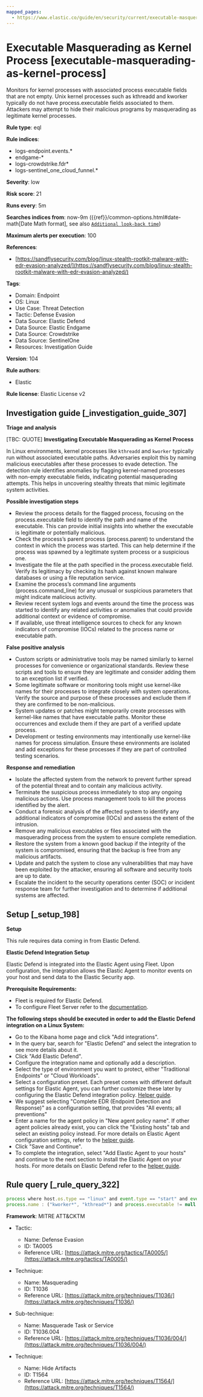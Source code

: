 ```yaml
---
mapped_pages:
  - https://www.elastic.co/guide/en/security/current/executable-masquerading-as-kernel-process.html
---
```


# Executable Masquerading as Kernel Process [executable-masquerading-as-kernel-process]

Monitors for kernel processes with associated process executable fields that are not empty. Unix kernel processes such as kthreadd and kworker typically do not have process.executable fields associated to them. Attackers may attempt to hide their malicious programs by masquerading as legitimate kernel processes.

**Rule type**: eql

**Rule indices**:

* logs-endpoint.events.*
* endgame-*
* logs-crowdstrike.fdr*
* logs-sentinel_one_cloud_funnel.*

**Severity**: low

**Risk score**: 21

**Runs every**: 5m

**Searches indices from**: now-9m ({{ref}}/common-options.html#date-math[Date Math format], see also [`Additional look-back time`](docs-content://solutions/security/detect-and-alert/create-detection-rule.md#rule-schedule))

**Maximum alerts per execution**: 100

**References**:

* [https://sandflysecurity.com/blog/linux-stealth-rootkit-malware-with-edr-evasion-analyzed/](https://sandflysecurity.com/blog/linux-stealth-rootkit-malware-with-edr-evasion-analyzed/)

**Tags**:

* Domain: Endpoint
* OS: Linux
* Use Case: Threat Detection
* Tactic: Defense Evasion
* Data Source: Elastic Defend
* Data Source: Elastic Endgame
* Data Source: Crowdstrike
* Data Source: SentinelOne
* Resources: Investigation Guide

**Version**: 104

**Rule authors**:

* Elastic

**Rule license**: Elastic License v2

## Investigation guide [_investigation_guide_307]

**Triage and analysis**

[TBC: QUOTE]
**Investigating Executable Masquerading as Kernel Process**

In Linux environments, kernel processes like `kthreadd` and `kworker` typically run without associated executable paths. Adversaries exploit this by naming malicious executables after these processes to evade detection. The detection rule identifies anomalies by flagging kernel-named processes with non-empty executable fields, indicating potential masquerading attempts. This helps in uncovering stealthy threats that mimic legitimate system activities.

**Possible investigation steps**

* Review the process details for the flagged process, focusing on the process.executable field to identify the path and name of the executable. This can provide initial insights into whether the executable is legitimate or potentially malicious.
* Check the process’s parent process (process.parent) to understand the context in which the process was started. This can help determine if the process was spawned by a legitimate system process or a suspicious one.
* Investigate the file at the path specified in the process.executable field. Verify its legitimacy by checking its hash against known malware databases or using a file reputation service.
* Examine the process’s command line arguments (process.command_line) for any unusual or suspicious parameters that might indicate malicious activity.
* Review recent system logs and events around the time the process was started to identify any related activities or anomalies that could provide additional context or evidence of compromise.
* If available, use threat intelligence sources to check for any known indicators of compromise (IOCs) related to the process name or executable path.

**False positive analysis**

* Custom scripts or administrative tools may be named similarly to kernel processes for convenience or organizational standards. Review these scripts and tools to ensure they are legitimate and consider adding them to an exception list if verified.
* Some legitimate software or monitoring tools might use kernel-like names for their processes to integrate closely with system operations. Verify the source and purpose of these processes and exclude them if they are confirmed to be non-malicious.
* System updates or patches might temporarily create processes with kernel-like names that have executable paths. Monitor these occurrences and exclude them if they are part of a verified update process.
* Development or testing environments may intentionally use kernel-like names for process simulation. Ensure these environments are isolated and add exceptions for these processes if they are part of controlled testing scenarios.

**Response and remediation**

* Isolate the affected system from the network to prevent further spread of the potential threat and to contain any malicious activity.
* Terminate the suspicious process immediately to stop any ongoing malicious actions. Use process management tools to kill the process identified by the alert.
* Conduct a forensic analysis of the affected system to identify any additional indicators of compromise (IOCs) and assess the extent of the intrusion.
* Remove any malicious executables or files associated with the masquerading process from the system to ensure complete remediation.
* Restore the system from a known good backup if the integrity of the system is compromised, ensuring that the backup is free from any malicious artifacts.
* Update and patch the system to close any vulnerabilities that may have been exploited by the attacker, ensuring all software and security tools are up to date.
* Escalate the incident to the security operations center (SOC) or incident response team for further investigation and to determine if additional systems are affected.


## Setup [_setup_198]

**Setup**

This rule requires data coming in from Elastic Defend.

**Elastic Defend Integration Setup**

Elastic Defend is integrated into the Elastic Agent using Fleet. Upon configuration, the integration allows the Elastic Agent to monitor events on your host and send data to the Elastic Security app.

**Prerequisite Requirements:**

* Fleet is required for Elastic Defend.
* To configure Fleet Server refer to the [documentation](docs-content://reference/ingestion-tools/fleet/fleet-server.md).

**The following steps should be executed in order to add the Elastic Defend integration on a Linux System:**

* Go to the Kibana home page and click "Add integrations".
* In the query bar, search for "Elastic Defend" and select the integration to see more details about it.
* Click "Add Elastic Defend".
* Configure the integration name and optionally add a description.
* Select the type of environment you want to protect, either "Traditional Endpoints" or "Cloud Workloads".
* Select a configuration preset. Each preset comes with different default settings for Elastic Agent, you can further customize these later by configuring the Elastic Defend integration policy. [Helper guide](docs-content://solutions/security/configure-elastic-defend/configure-an-integration-policy-for-elastic-defend.md).
* We suggest selecting "Complete EDR (Endpoint Detection and Response)" as a configuration setting, that provides "All events; all preventions"
* Enter a name for the agent policy in "New agent policy name". If other agent policies already exist, you can click the "Existing hosts" tab and select an existing policy instead. For more details on Elastic Agent configuration settings, refer to the [helper guide](docs-content://reference/ingestion-tools/fleet/agent-policy.md).
* Click "Save and Continue".
* To complete the integration, select "Add Elastic Agent to your hosts" and continue to the next section to install the Elastic Agent on your hosts. For more details on Elastic Defend refer to the [helper guide](docs-content://solutions/security/configure-elastic-defend/install-elastic-defend.md).


## Rule query [_rule_query_322]

```js
process where host.os.type == "linux" and event.type == "start" and event.action in ("exec", "exec_event", "start", "ProcessRollup2") and
process.name : ("kworker*", "kthread*") and process.executable != null
```

**Framework**: MITRE ATT&CKTM

* Tactic:

    * Name: Defense Evasion
    * ID: TA0005
    * Reference URL: [https://attack.mitre.org/tactics/TA0005/](https://attack.mitre.org/tactics/TA0005/)

* Technique:

    * Name: Masquerading
    * ID: T1036
    * Reference URL: [https://attack.mitre.org/techniques/T1036/](https://attack.mitre.org/techniques/T1036/)

* Sub-technique:

    * Name: Masquerade Task or Service
    * ID: T1036.004
    * Reference URL: [https://attack.mitre.org/techniques/T1036/004/](https://attack.mitre.org/techniques/T1036/004/)

* Technique:

    * Name: Hide Artifacts
    * ID: T1564
    * Reference URL: [https://attack.mitre.org/techniques/T1564/](https://attack.mitre.org/techniques/T1564/)



